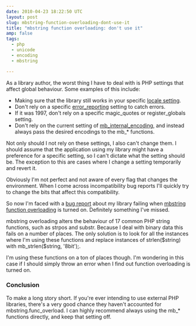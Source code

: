 ```yaml
---
date: 2010-04-23 18:22:50 UTC
layout: post
slug: mbstring-function-overloading-dont-use-it
title: "mbstring function overloading: don't use it"
amp: false
tags:
  - php
  - unicode
  - encoding
  - mbstring

---
```

<p>As a library author, the worst thing I have to deal with is PHP settings that affect global behaviour. Some examples of this include:</p>

<ul>
  <li>Making sure that the library still works in your specific <a href="http://kr.php.net/manual/en/function.setlocale.php">locale setting</a>.</li>
  <li>Don't rely on a specific <a href="http://kr.php.net/manual/en/function.error-reporting.php">error_reporting</a> setting to catch errors.</li>
  <li>If it was 1997, don't rely on a specific magic_quotes or register_globals setting.</li>
  <li>Don't rely on the current setting of <a href="http://www.php.net/manual/en/function.mb-internal-encoding.php">mb_internal_encoding</a>, and instead always pass the desired encodings to the mb_* functions.</li>
</ul>

<p>Not only should I not rely on these settings, I also can't change them. I should assume that the application using my library might have a preference for a specific setting, so I can't dictate what the setting should be. The exception to this are cases where I change a setting temporarily and revert it.</p>

<p>Obviously I'm not perfect and not aware of every flag that changes the environment. When I come across incompatibility bug reports I'll quickly try to change the bits that affect this compatibility.</p>

<p>So now I'm faced with a <a href="http://code.google.com/p/sabredav/issues/detail?id=44">bug report</a> about my library failing when <a href="http://php.net/manual/en/mbstring.overload.php">mbstring function overloading</a> is turned on. Definitely something I've missed.</p>

<p>mbstring overloading alters the behaviour of 17 common PHP string functions, such as strpos and substr. Because I deal with binary data this fails on a number of places. The only solution is to look for all the instances where I'm using these functions and replace instances of strlen($string) with mb_strlen($string, '8bit');.</p>

<p>I'm using these functions on a ton of places though. I'm wondering in this case if I should simply throw an error when I find out function overloading is turned on.</p>

<h3>Conclusion</h3>

<p>To make a long story short. If you're ever intending to use external PHP libraries, there's a very good chance they haven't accounted for mbstring.func_overload. I can highly recommend always using the mb_* functions directly, and keep that setting off.</p>
